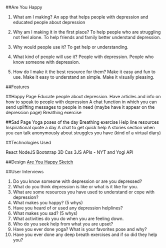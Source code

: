 ##Are You Happy

1. What am I making?
  An app that helps people with depression and educated people about depression

2. Why am I making it in the first place?
  To help people who are struggling not feel alone.
  To help friends and family better understand depression.

3. Why would people use it?
  To get help or understanding.

4. What kind of people will use it?
  People with depression.
  People who know someone with depression.

5. How do I make it the best resource for them?
  Make it easy and fun to use.
  Make it easy to understand an simple. 
  Make it visually pleasing.

##Features

##Happy Page
  Educate people about depression. 
  Have articles and info on how to speak to people with depression
  A chat function in which you can send uplifting messages to people in need (maybe have it appear on the depression page)
  Breathing exercise

##Sad Page
  Yoga poses of the day
  Breathing exercise
  Help line resources
  Inspirational quote a day
  A chat to get quick help
  A stories section when you can talk anonymously about struggles you have (kind of a virtual diary)

##Technologies Used

React
NodeJS
Bootstrap
3D Css
3JS
APIs - NYT and Yogi API

##Design
[Are You Happy Sketch](areYouHappy.pdf)

##User Interviews 
1. Do you know someone with depression or are you depressed?
2. What do you think depression is like or what is it like for you.
3. What are some resources you have used to understand or cope with depression?
4. What makes you happy? (5 whys)
5. Have you heard of or used any depression helplines?
6. What makes you sad? (5 whys)
7. What activities do you do when you are feeling down.
8. Who do you seek help from what you are upset?
9. Have you ever done yoga? What is your favorites pose and why?
10. Have you ever done any deep breath exercises and if so did they help you?